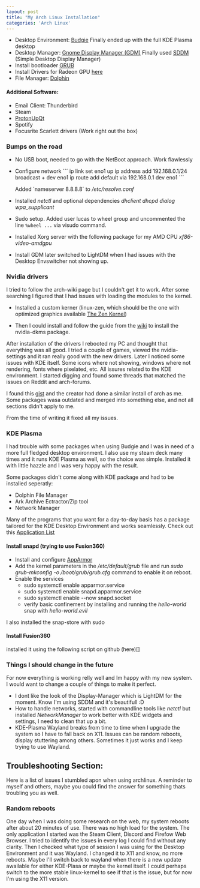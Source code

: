 ```yaml
---
layout: post
title: "My Arch Linux Installation"
categories: 'Arch Linux'
---
```


- Desktop Environment: [Budgie](https://wiki.archlinux.org/title/Budgie)
  Finally ended up with the full KDE Plasma desktop
- Desktop Manager: [Gnome Display Manager (GDM)](https://wiki.archlinux.org/title/GDM) 
  Finally used [SDDM](https://wiki.archlinux.org/title/SDDM) (Simple Desktop Display Manager)
- Install bootloader [GRUB](https://wiki.archlinux.org/title/GRUB)
- Install Drivers for Radeon GPU [here](https://wiki.archlinux.org/title/AMDGPU)
- File Manager: [Dolphin](https://wiki.archlinux.org/title/Dolphin)

#### Additional Software:

- Email Client: Thunderbird
- Steam
- [ProtonUpQt](https://github.com/DavidoTek/ProtonUp-Qt)
- Spotify
- Focusrite Scarlett drivers (Work right out the box)

### Bumps on the road

- No USB boot, needed to go with the NetBoot approach. Work flawlessly

- Configure network 
  ´´´
    ip link set eno1 up
    ip address add 192.168.0.1/24 broadcast + dev eno1
    ip route add default via 192.168.0.1 dev eno1
  ´´´

  Added ´nameserver 8.8.8.8´ to _/etc/resolve.conf_

- Installed _netctl_ and optional dependencies _dhclient dhcpd dialog wpa_supplicant_

- Sudo setup. Added user lucas to wheel group and uncommented the line `%wheel ...` via visudo command.

- Installed Xorg server with the following package for my AMD CPU _xf86-video-amdgpu_

- Install GDM later switched to LightDM when I had issues with the Desktop Envswitcher not showing up.

### Nvidia drivers

I tried to follow the arch-wiki page but I couldn't get it to work. After some searching I figured that I had issues with loading the modules to the kernel.

- Installed a custom kerner (linux-zen, which should be the one with optimized graphics available [The Zen Kernel](https://github.com/zen-kernel/zen-kernel/wiki/FAQ))

- Then I could install and follow the guide from the [wiki](https://wiki.archlinux.org/title/NVIDIA) to install the nvidia-dkms package.

After installation of the drivers I rebooted my PC and thought that everything was all good. I tried a couple of games, viewed the nvidia-settings and it ran really good with the new drivers. Later I noticed some issues with KDE itself. Some icons where not showing, windows where not rendering, fonts where pixelated, etc. All issures related to the KDE environment. I started digging and found some threads that matched the issues on Reddit and arch-forums.

I found this [gist](https://gist.github.com/lbrame/1678c00213c2bd069c0a59f8733e0ee6) and the creator had done a similar install of arch as me. Some packages wasa outdated and merged into something else, and not all sections didn't apply to me.

From the time of writing it fixed all my issues.

### KDE Plasma

I had trouble with some packages when using Budgie and I was in need of a more full fledged desktop environment. I also use my steam deck many times and it runs KDE Plasma as well, so the choice was simple. Installed it with little hazzle and I was very happy with the result. 

Some packages didn't come along with KDE package and had to be installed seperatly:

- Dolphin File Manager
- Ark Archive Ectractor/Zip tool
- Network Manager

Many of the programs that you want for a day-to-day basis has a package tailored for the KDE Desktop Environment and works seamlessly. Check out this [Application List](https://apps.kde.org/)

#### Install snapd (trying to use Fusion360)

- Install and configure [AppArmor](https://wiki.archlinux.org/title/AppArmor#Installation)
- Add the kernel parameters in the _/etc/default/grub_ file and run _sudo grub-mkconfig -o /boot/grub/grub.cfg_ command to enable it on reboot.
- Enable the services
  - sudo systemctl enable apparmor.service
  - sudo systemctl enable snapd.apparmor.service
  - sudo systemctl enable --now snapd.socket
  - verify basic confinement by installing and running the _hello-world_ snap with _hello-world.evil_

I also installed the snap-store with sudo 

#### Install Fusion360

installed it using the following script on github (here)[]

### Things I should change in the future

For now everything is working relly well and Im happy with my new system. I would want to change a couple of things to make it perfect.

- I dont like the look of the Display-Manager which is LightDM for the moment. Know I'm using SDDM and it's beautifull :D
- How to handle networks, started with commandline tools like _netctl_ but installed _NetworkManager_ to work better with KDE widgets and settings, I need to clean that up a bit.
- KDE-Plasma Wayland breaks from time to time when I upgrade the system so I have to fall back on X11. Issues can be random reboots, display stuttering among others. Sometimes it just works and I keep trying to use Wayland.

## Troubleshooting Section:

Here is a list of issues I stumbled apon when using archlinux. A reminder to myself and others, maybe you could find the answer for something thats troubling you as well.

### Random reboots

One day when I was doing some research on the web, my system reboots after about 20 minutes of use. There was no high load for the system. The only application I started was the Steam Client, Discord and Firefow Web Browser.
I tried to identify the issues in every log I could find without any clarity. Then I checked what type of session I was using for the Desktop Environment and it was Wayland. I changed it to X11 and know, no more reboots. Maybe I'll switch back to wayland when there is a new update awailable for either KDE-Plasa or maybe the kernel itself. I could perhaps switch to the more stable linux-kernel to see if that is the issue, but for now I'm using the X11 version.

